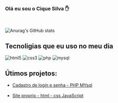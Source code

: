 ### Olá eu sou o Cique Silva ✋
<br>

![Anurag's GitHub stats](https://github-readme-stats.vercel.app/api?username=dark011caique&show_icons=true&theme=radical)


## Tecnoligias que eu uso no meu dia 

<div style="display:inline_block">
    <img aling="center" alt="html5" src="https://img.shields.io/badge/HTML5-E34F26?style=for-the-badge&logo=html5&logoColor=white"> 
    <img aling="center" alt="css3" src="https://img.shields.io/badge/CSS3-1572B6?style=for-the-badge&logo=css3&logoColor=white"> 
    <img aling="center" alt="php" src="https://img.shields.io/badge/PHP-777BB4?style=for-the-badge&logo=php&logoColor=white"> 
    <img aling="center" alt="mysql" src="https://img.shields.io/badge/MySQL-00000F?style=for-the-badge&logo=mysql&logoColor=white"> 
</div>

## Útimos projetos:

- [Cadastro de login e senha - PHP MYsql](https://32d1-45-232-233-18.sa.ngrok.io/formulario-php/home.php)
<br><br>
- [Site proprio - html - css JavaScript](https://32d1-45-232-233-18.sa.ngrok.io/boku-no-hero/cadstro.html)
